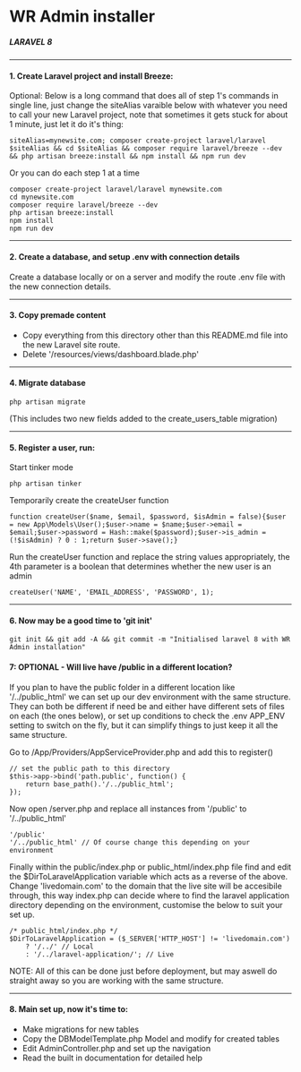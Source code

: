  # WR Admin installer 

##### LARAVEL 8 

----------------------------------
#### 1. Create Laravel project and install Breeze:

Optional: Below is a long command that does all of step 1's commands in single line, just change the siteAlias varaible below with whatever you need to call your new Laravel project, note that sometimes it gets stuck for about 1 minute, just let it do it's thing:

    siteAlias=mynewsite.com; composer create-project laravel/laravel $siteAlias && cd $siteAlias && composer require laravel/breeze --dev && php artisan breeze:install && npm install && npm run dev

Or you can do each step 1 at a time

    composer create-project laravel/laravel mynewsite.com
    cd mynewsite.com
    composer require laravel/breeze --dev
    php artisan breeze:install
    npm install
    npm run dev

----------------------------------
#### 2. Create a database, and setup .env with connection details

Create a database locally or on a server and modify the route .env file with the new connection details.

----------------------------------
#### 3. Copy premade content

 - Copy everything from this directory other than this README.md file into the new Laravel site route.
 - Delete '/resources/views/dashboard.blade.php'

----------------------------------
#### 4. Migrate database

    php artisan migrate

(This includes two new fields added to the create_users_table migration)

----------------------------------
#### 5. Register a user, run:

Start tinker mode

    php artisan tinker
    
Temporarily create the createUser function

    function createUser($name, $email, $password, $isAdmin = false){$user = new App\Models\User();$user->name = $name;$user->email = $email;$user->password = Hash::make($password);$user->is_admin = (!$isAdmin) ? 0 : 1;return $user->save();}

Run the createUser function and replace the string values appropriately, the 4th parameter is a boolean that determines whether the new user is an admin

    createUser('NAME', 'EMAIL_ADDRESS', 'PASSWORD', 1);

----------------------------------
#### 6. Now may be a good time to 'git init'

    git init && git add -A && git commit -m "Initialised laravel 8 with WR Admin installation"

#### 7: OPTIONAL - Will live have /public in a different location?

If you plan to have the public folder in a different location like '/../public_html' we can set up
our dev environment with the same structure. They can both be different if need be and either have
different sets of files on each (the ones below), or set up conditions to check the .env APP_ENV
setting to switch on the fly, but it can simplify things to just keep it all the same structure.

Go to /App/Providers/AppServiceProvider.php and add this to register()

    // set the public path to this directory
    $this->app->bind('path.public', function() {
        return base_path().'/../public_html';
    });
 
Now open /server.php and replace all instances from '/public' to '/../public_html'

    '/public'
    '/../public_html' // Of course change this depending on your environment

Finally within the public/index.php or public_html/index.php file find and edit the
$DirToLaravelApplication variable which acts as a reverse of the above. Change 'livedomain.com' to
the domain that the live site will be accesibile through, this way index.php can decide where to find the
laravel application directory depending on the environment, customise the below to suit your set up.

    /* public_html/index.php */
    $DirToLaravelApplication = ($_SERVER['HTTP_HOST'] != 'livedomain.com')
        ? '/../' // Local
        : '/../laravel-application/'; // Live

NOTE: All of this can be done just before deployment, but may aswell do straight away so you are working with the same structure.

----------------------------------
#### 8. Main set up, now it's time to:
  - Make migrations for new tables
  - Copy the DBModelTemplate.php Model and modify for created tables
  - Edit AdminController.php and set up the navigation
  - Read the built in documentation for detailed help